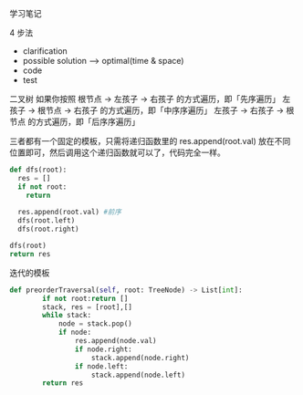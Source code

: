 学习笔记

4 步法
* clarification
* possible solution --> optimal(time & space)
* code
* test


二叉树
如果你按照 根节点 -> 左孩子 -> 右孩子 的方式遍历，即「先序遍历」
左孩子 -> 根节点 -> 右孩子 的方式遍历，即「中序序遍历」
左孩子 -> 右孩子 -> 根节点 的方式遍历，即「后序序遍历」

三者都有一个固定的模板，只需将递归函数里的 res.append(root.val) 放在不同位置即可，然后调用这个递归函数就可以了，代码完全一样。

```python
def dfs(root):
  res = []
  if not root:
    return
  
  res.append(root.val) #前序
  dfs(root.left)
  dfs(root.right)

dfs(root)
return res
```

迭代的模板

```python
def preorderTraversal(self, root: TreeNode) -> List[int]:
        if not root:return []
        stack, res = [root],[]
        while stack:
            node = stack.pop()
            if node:
                res.append(node.val)
                if node.right:
                    stack.append(node.right)
                if node.left:
                    stack.append(node.left)
        return res
```

